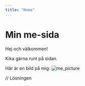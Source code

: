 ```yaml
---
title: "Home"
...
```

Min me-sida
=========================

Hej och välkommen!

Kika gärna runt på sidan.

Här är en bild på mig:
![me_picture](img/me.png "Picture of Lösningen")


// Lösningen
